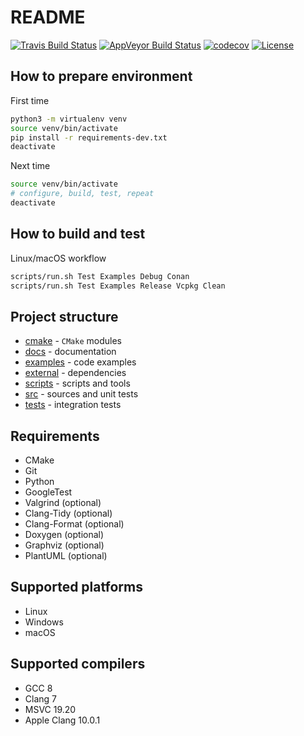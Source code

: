 # README

[![Travis Build Status](https://travis-ci.com/cppforliving/cmake-template.svg?branch=master)](https://travis-ci.com/cppforliving/cmake-template)
[![AppVeyor Build Status](https://ci.appveyor.com/api/projects/status/github/cppforliving/cmake-template?branch=master&svg=true)](https://ci.appveyor.com/project/cppforliving/cmake-template)
[![codecov](https://codecov.io/gh/cppforliving/cmake-template/branch/master/graph/badge.svg)](https://codecov.io/gh/cppforliving/cmake-template)
[![License](https://img.shields.io/github/license/cppforliving/cmake-template.svg)](./LICENSE)

## How to prepare environment

First time

```sh
python3 -m virtualenv venv
source venv/bin/activate
pip install -r requirements-dev.txt
deactivate
```

Next time

```sh
source venv/bin/activate
# configure, build, test, repeat
deactivate
```

## How to build and test

Linux/macOS workflow

```sh
scripts/run.sh Test Examples Debug Conan
scripts/run.sh Test Examples Release Vcpkg Clean
```

## Project structure

- [cmake](./cmake) - `CMake` modules
- [docs](./docs) - documentation
- [examples](./examples) - code examples
- [external](./external) - dependencies
- [scripts](./scripts) - scripts and tools
- [src](./src) - sources and unit tests
- [tests](./tests) - integration tests

## Requirements

- CMake
- Git
- Python
- GoogleTest
- Valgrind (optional)
- Clang-Tidy (optional)
- Clang-Format (optional)
- Doxygen (optional)
- Graphviz (optional)
- PlantUML (optional)

## Supported platforms

- Linux
- Windows
- macOS

## Supported compilers

- GCC 8
- Clang 7
- MSVC 19.20
- Apple Clang 10.0.1
